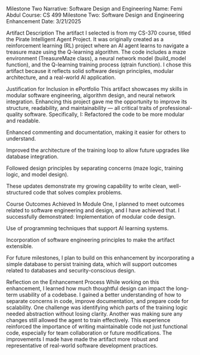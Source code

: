 Milestone Two Narrative: Software Design and Engineering
Name: Femi Abdul
 Course: CS 499
 Milestone Two: Software Design and Engineering Enhancement
 Date: 3/21/2025

Artifact Description
The artifact I selected is from my CS-370 course, titled the Pirate Intelligent Agent Project. It was originally created as a reinforcement learning (RL) project where an AI agent learns to navigate a treasure maze using the Q-learning algorithm. The code includes a maze environment (TreasureMaze class), a neural network model (build_model function), and the Q-learning training process (qtrain function). I chose this artifact because it reflects solid software design principles, modular architecture, and a real-world AI application.

Justification for Inclusion in ePortfolio
This artifact showcases my skills in modular software engineering, algorithm design, and neural network integration. Enhancing this project gave me the opportunity to improve its structure, readability, and maintainability — all critical traits of professional-quality software. Specifically, I:
Refactored the code to be more modular and readable.


Enhanced commenting and documentation, making it easier for others to understand.


Improved the architecture of the training loop to allow future upgrades like database integration.


Followed design principles by separating concerns (maze logic, training logic, and model design).


These updates demonstrate my growing capability to write clean, well-structured code that solves complex problems.

Course Outcomes Achieved
In Module One, I planned to meet outcomes related to software engineering and design, and I have achieved that. I successfully demonstrated:
Implementation of modular code design.


Use of programming techniques that support AI learning systems.


Incorporation of software engineering principles to make the artifact extensible.


For future milestones, I plan to build on this enhancement by incorporating a simple database to persist training data, which will support outcomes related to databases and security-conscious design.

Reflection on the Enhancement Process
While working on this enhancement, I learned how much thoughtful design can impact the long-term usability of a codebase. I gained a better understanding of how to separate concerns in code, improve documentation, and prepare code for scalability. One challenge was identifying which parts of the training logic needed abstraction without losing clarity. Another was making sure any changes still allowed the agent to train effectively.
This experience reinforced the importance of writing maintainable code not just functional code, especially for team collaboration or future modifications. The improvements I made have made the artifact more robust and representative of real-world software development practices.

